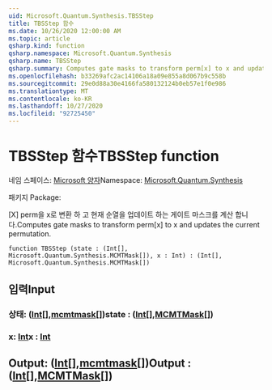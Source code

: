 ```yaml
---
uid: Microsoft.Quantum.Synthesis.TBSStep
title: TBSStep 함수
ms.date: 10/26/2020 12:00:00 AM
ms.topic: article
qsharp.kind: function
qsharp.namespace: Microsoft.Quantum.Synthesis
qsharp.name: TBSStep
qsharp.summary: Computes gate masks to transform perm[x] to x and updates the current permutation.
ms.openlocfilehash: b33269afc2ac14106a18a09e855a8d067b9c558b
ms.sourcegitcommit: 29e0d88a30e4166fa580132124b0eb57e1f0e986
ms.translationtype: MT
ms.contentlocale: ko-KR
ms.lasthandoff: 10/27/2020
ms.locfileid: "92725450"
---
```

# <a name="tbsstep-function"></a><span data-ttu-id="768ba-102">TBSStep 함수</span><span class="sxs-lookup"><span data-stu-id="768ba-102">TBSStep function</span></span>

<span data-ttu-id="768ba-103">네임 스페이스: [Microsoft 양자](xref:Microsoft.Quantum.Synthesis)</span><span class="sxs-lookup"><span data-stu-id="768ba-103">Namespace: [Microsoft.Quantum.Synthesis](xref:Microsoft.Quantum.Synthesis)</span></span>

<span data-ttu-id="768ba-104">패키지 [](https://nuget.org/packages/)</span><span class="sxs-lookup"><span data-stu-id="768ba-104">Package: [](https://nuget.org/packages/)</span></span>


<span data-ttu-id="768ba-105">[X] perm을 x로 변환 하 고 현재 순열을 업데이트 하는 게이트 마스크를 계산 합니다.</span><span class="sxs-lookup"><span data-stu-id="768ba-105">Computes gate masks to transform perm[x] to x and updates the current permutation.</span></span>

```qsharp
function TBSStep (state : (Int[], Microsoft.Quantum.Synthesis.MCMTMask[]), x : Int) : (Int[], Microsoft.Quantum.Synthesis.MCMTMask[])
```


## <a name="input"></a><span data-ttu-id="768ba-106">입력</span><span class="sxs-lookup"><span data-stu-id="768ba-106">Input</span></span>

### <a name="state--intmcmtmask"></a><span data-ttu-id="768ba-107">상태: ([Int](xref:microsoft.quantum.lang-ref.int)[],[mcmtmask](xref:Microsoft.Quantum.Synthesis.MCMTMask)[])</span><span class="sxs-lookup"><span data-stu-id="768ba-107">state : ([Int](xref:microsoft.quantum.lang-ref.int)[],[MCMTMask](xref:Microsoft.Quantum.Synthesis.MCMTMask)[])</span></span>




### <a name="x--int"></a><span data-ttu-id="768ba-108">x: [Int](xref:microsoft.quantum.lang-ref.int)</span><span class="sxs-lookup"><span data-stu-id="768ba-108">x : [Int](xref:microsoft.quantum.lang-ref.int)</span></span>





## <a name="output--intmcmtmask"></a><span data-ttu-id="768ba-109">Output: ([Int](xref:microsoft.quantum.lang-ref.int)[],[mcmtmask](xref:Microsoft.Quantum.Synthesis.MCMTMask)[])</span><span class="sxs-lookup"><span data-stu-id="768ba-109">Output : ([Int](xref:microsoft.quantum.lang-ref.int)[],[MCMTMask](xref:Microsoft.Quantum.Synthesis.MCMTMask)[])</span></span>

